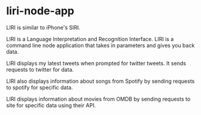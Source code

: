 # liri-node-app

LIRI is similar to iPhone's SIRI. 

LIRI is a Language Interpretation and Recognition Interface. LIRI is a command line node application that takes in parameters and gives you back data.


LIRI displays my latest tweets when prompted for twitter tweets. It sends requests to twitter for data. 

LIRI also displays information about songs from Spotify by sending requests to spotify for specific data. 

LIRI displays information about movies from OMDB by sending requests to site for specific data using their API. 







